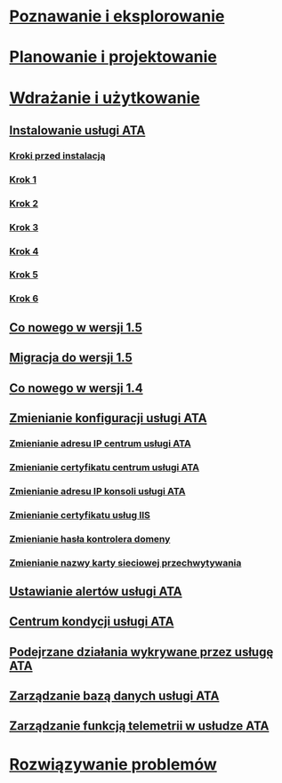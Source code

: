 # [Poznawanie i eksplorowanie](/advanced-threat-analytics/understand-explore/what-is-ata)
# [Planowanie i projektowanie](/advanced-threat-analytics/plan-design/ata-capacity-planning)
# [Wdrażanie i użytkowanie](install-ata.md)
## [Instalowanie usługi ATA](install-ata.md)
### [Kroki przed instalacją](install-ata-preinstall.md)
### [Krok 1](install-ata-step1.md)
### [Krok 2](install-ata-step2.md)
### [Krok 3](install-ata-step3.md)
### [Krok 4](install-ata-step4.md)
### [Krok 5](install-ata-step5.md)
### [Krok 6](install-ata-step6.md)
## [Co nowego w wersji 1.5](whats-new-version-1.5.md)
## [Migracja do wersji 1.5](ata-update-1.5-migration-guide.md)
## [Co nowego w wersji 1.4](whats-new-version-1.4.md)
## [Zmienianie konfiguracji usługi ATA](modifying-ata-configuration.md)
### [Zmienianie adresu IP centrum usługi ATA](modifying-ata-config-centerip.md)
### [Zmienianie certyfikatu centrum usługi ATA](modifying-ata-config-centercert.md)
### [Zmienianie adresu IP konsoli usługi ATA](modifying-ata-config-consoleip.md)
### [Zmienianie certyfikatu usług IIS](modifying-ata-config-iiscert.md)
### [Zmienianie hasła kontrolera domeny](modifying-ata-config-dcpassword.md)
### [Zmienianie nazwy karty sieciowej przechwytywania](modifying-ata-config-nicname.md)
## [Ustawianie alertów usługi ATA](setting-ata-alerts.md)
## [Centrum kondycji usługi ATA](ata-health-center.md)
## [Podejrzane działania wykrywane przez usługę ATA](working-with-suspicious-activities.md)
## [Zarządzanie bazą danych usługi ATA](ata-database-management.md)
## [Zarządzanie funkcją telemetrii w usłudze ATA](manage-telemetry-settings.md)
# [Rozwiązywanie problemów](/advanced-threat-analytics/troubleshoot/troubleshooting-ata-using-logs)


<!--HONumber=Apr16_HO4-->


